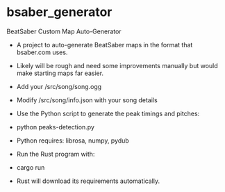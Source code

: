# bsaber_generator
BeatSaber Custom Map Auto-Generator

* A project to auto-generate BeatSaber maps in the format that bsaber.com uses.

* Likely will be rough and need some improvements manually but would make starting maps far easier.

* Add your /src/song/song.ogg

* Modify /src/song/info.json with your song details

* Use the Python script to generate the peak timings and pitches:

* python peaks-detection.py

* Python requires:
librosa, numpy, pydub

* Run the Rust program with:

* cargo run

* Rust will download its requirements automatically.
